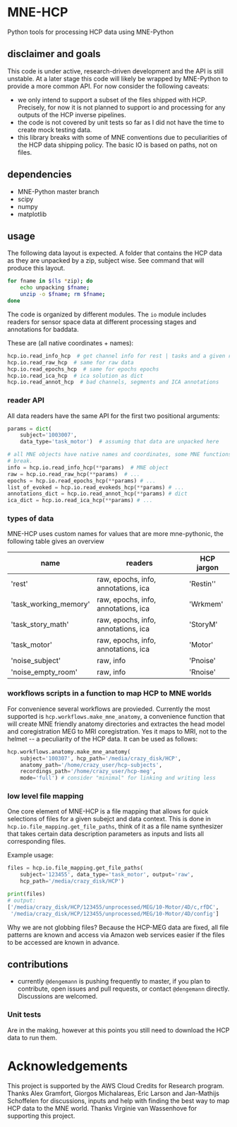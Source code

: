 # MNE-HCP

Python tools for processing HCP data using MNE-Python

## disclaimer and goals

This code is under active, research-driven development
and the API is still unstable.
At a later stage this code will likely be wrapped by MNE-Python to provide a more common API. For now consider the following caveats:
- we only intend to support a subset of the files shipped with HCP. Precisely, for now it is not planned to support io and processing for any outputs of the HCP inverse pipelines.
- the code is not covered by unit tests so far as I did not have the time to create mock testing data.
- this library breaks with some of MNE conventions due to peculiarities of the HCP data shipping policy. The basic IO is based on paths, not on files.

## dependencies
- MNE-Python master branch
- scipy
- numpy
- matplotlib

## usage

The following data layout is expected. A folder that contains the HCP data
as they are unpacked by a zip, subject wise. See command that will produce this
layout.

```bash
for fname in $(ls *zip); do
    echo unpacking $fname;
    unzip -o $fname; rm $fname;
done
```

The code is organized by different modules.
The `io` module includes readers for sensor space data at different processing
stages and annotations for baddata.

These are (all native coordinates + names):

```python
hcp.io.read_info_hcp  # get channel info for rest | tasks and a given run
hcp.io.read_raw_hcp  # same for raw data
hcp.io.read_epochs_hcp  # same for epochs epochs
hcp.io.read_ica_hcp  # ica solution as dict
hcp.io.read_annot_hcp  # bad channels, segments and ICA annotations
```

### reader API

All data readers have the same API for the first two positional arguments:

```python
params = dict(
    subject='1003007',
    data_type='task_motor')  # assuming that data are unpacked here

# all MNE objects have native names and coordinates, some MNE functions might
# break.
info = hcp.io.read_info_hcp(**params)  # MNE object
raw = hcp.io.read_raw_hcp(**params)  # ...
epochs = hcp.io.read_epochs_hcp(**params) # ...
list_of_evoked = hcp.io.read_evokeds_hcp(**params) # ...
annotations_dict = hcp.io.read_annot_hcp(**params) # dict
ica_dict = hcp.io.read_ica_hcp(**params) # ...
```

### types of data

MNE-HCP uses custom names for values that are more mne-pythonic, the following
table gives an overview

| name                  | readers                             | HCP jargon |
|-----------------------|-------------------------------------|------------|
| 'rest'                | raw, epochs, info, annotations, ica | 'Restin''  |
| 'task_working_memory' | raw, epochs, info, annotations, ica | 'Wrkmem'   |
| 'task_story_math'     | raw, epochs, info, annotations, ica | 'StoryM'   |
| 'task_motor'          | raw, epochs, info, annotations, ica | 'Motor'    |
| 'noise_subject'       | raw, info                           | 'Pnoise'   |
| 'noise_empty_room'    | raw, info                           | 'Rnoise'   |


### workflows scripts in a function to map HCP to MNE worlds

For convenience several workflows are provieded. Currently the most supported
is `hcp.workflows.make_mne_anatomy`, a convenience function that will create
MNE friendly anatomy directories and extractes the head model and
coregistration MEG to MRI coregistration. Yes it maps to MRI, not to the
helmet -- a peculiarity of the HCP data.
It can be used as follows:

```python
hcp.workflows.anatomy.make_mne_anatomy(
    subject='100307', hcp_path='/media/crazy_disk/HCP',
    anatomy_path='/home/crazy_user/hcp-subjects',
    recordings_path='/home/crazy_user/hcp-meg',
    mode='full') # consider "minimal" for linking and writing less
```

### low level file mapping

One core element of MNE-HCP is a file mapping that allows for quick selections
of files for a given subejct and data context.
This is done in `hcp.io.file_mapping.get_file_paths`, think of it as a
file name synthesizer that takes certain data description parameters as inputs
and lists all corresponding files.

Example usage:

```Python
files = hcp.io.file_mapping.get_file_paths(
    subject='123455', data_type='task_motor', output='raw',
    hcp_path='/media/crazy_disk/HCP')

print(files)
# output:
['/media/crazy_disk/HCP/123455/unprocessed/MEG/10-Motor/4D/c,rfDC',
 '/media/crazy_disk/HCP/123455/unprocessed/MEG/10-Motor/4D/config']
```

Why we are not globbing files? Because the HCP-MEG data are fixed, all file
patterns are known and access via Amazon web services easier if the files
to be accessed are known in advance.

## contributions
- currently `@dengemann` is pushing frequently to master, if you plan to contribute, open issues and pull requests, or contact `@dengemann` directly. Discussions are welcomed.

### Unit tests

Are in the making, however at this points you still need to download the HCP data to run them.

# Acknowledgements

This project is supported by the AWS Cloud Credits for Research program.
Thanks Alex Gramfort, Giorgos Michalareas, Eric Larson and Jan-Mathijs Schoffelen for discussions, inputs and help with finding the best way to map
HCP data to the MNE world. Thanks Virginie van Wassenhove for supporting this project.
